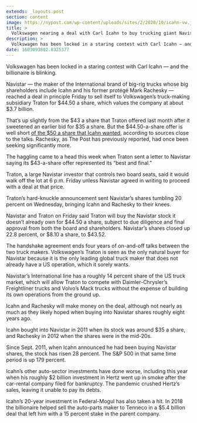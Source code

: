 ```yaml
--- 
extends: _layouts.post 
section: content 
image: https://nypost.com/wp-content/uploads/sites/2/2020/10/icahn-vw.jpg?quality=90&strip=all&w=1200 
title: > 
  Volkswagen nearing a deal with Carl Icahn to buy trucking giant Navistar 
description: > 
  Volkswagen has been locked in a staring contest with Carl Icahn — and the billionaire is blinking.But the $44.50-a-share offer is well short of the $50 a share that Icahn wanted, according to sources close to the talks.Navistar and Traton on Friday said Traton will buy the Navistar stock it doesn’t already own for $44.50 a share, subject to due diligence and final approval from both the board and shareholders.Icahn and Rachesky will make money on the deal, although not nearly as much as they likely hoped when buying into Navistar shares roughly eight years ago.Since Sept. 2011, when ­Icahn announced he had been buying Navistar shares, the stock has risen 28 percent. 
date: 1603093802.8325377 
--- 
```

<div><p>Volkswagen has been locked in a staring contest with Carl Icahn &#8212; and the billionaire is blinking.</p>
<p>Navistar &#8212; the maker of the International brand of big-rig trucks whose big shareholders include Icahn and his former prot&#233;g&#233; Mark Rachesky &#8212; reached a deal in principle Friday to sell itself to Volkswagen&#8217;s truck-making subsidiary Traton for $44.50 a share, which values the company at about $3.7 billion.</p>
<p>That&#8217;s up slightly from the $43 a share that Traton offered last month after it sweetened an earlier bid for $35 a share. But the $44.50-a-share offer is well short <a href="https://nypost.com/2020/10/04/carl-icahn-mark-rachesky-in-navistar-boardroom-battle/">of the $50 a share that Icahn wanted</a>, according to sources close to the talks. Rachesky, as The Post has previously reported, had once been seeking significantly more.</p>
<p>The haggling came to a head this week when Traton sent a letter to Navistar saying its $43-a-share offer represented its &#8220;best and final.&#8221; </p>
<p>Traton, a large Navistar investor that controls two board seats, said it would walk off the lot at 6 p.m. Friday unless Navistar agreed in writing to proceed with a deal at that price.</p>
<p>Traton&#8217;s hard-knuckle announcement sent Navistar&#8217;s shares tumbling 20 percent on Wednesday, bringing &#173;Icahn and Rachesky to their knees.</p>
<p>Navistar and Traton on Friday said Traton will buy the Navistar stock it doesn&#8217;t already own for $44.50 a share, subject to due diligence and final approval from both the board and shareholders. Navistar&#8217;s shares closed up 22.8 percent, or $8.10 a share, to $43.52. </p>
<p>The handshake agreement ends four years of on-and-off talks between the two truck makers. Volkswagen&#8217;s Traton is seen as the only natural buyer for Navistar because it is the only leading global truck maker that does not already have a US operation, which it sorely wants.</p>
<p>Navistar&#8217;s International line has a roughly 14 percent share of the US truck market, which will allow Traton to compete with Daimler-Chrysler&#8217;s Freightliner trucks and Volvo&#8217;s Mack trucks without the expense of building its own operations from the ground up.</p>
<p>Icahn and Rachesky will make money on the deal, although not nearly as much as they likely hoped when buying into Navistar shares roughly eight years ago.</p>
<p>Icahn bought into Navistar in 2011 when its stock was around $35 a share, and Rachesky in 2012 when the shares were in the mid-20s. </p>
<p>Since Sept. 2011, when &#173;Icahn announced he had been buying Navistar shares, the stock has risen 28 percent. The S&amp;P 500 in that same time period is up 179 percent.</p>
<p>Icahn&#8217;s other auto-sector investments have done worse, including this year when his roughly $2 billion investment in Hertz went up in smoke after the car-rental company filed for bankruptcy. The pandemic crushed Hertz&#8217;s sales, leaving it unable to pay its debts. </p>
<p>Icahn&#8217;s 20-year investment in Federal-Mogul has also taken a hit. In 2018 the billionaire helped sell the auto-parts maker to Tenneco in a $5.4 billion deal that left him with a 15 percent stake in the parent company.</p>
			</div>